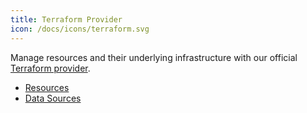 ```yaml
---
title: Terraform Provider
icon: /docs/icons/terraform.svg
---
```


Manage resources and their underlying infrastructure with our official [Terraform provider](https://registry.terraform.io/providers/kestra-io/kestra/latest).

* [Resources](https://registry.terraform.io/providers/kestra-io/kestra/latest/docs/resources/binding)
  <ChildTableOfContents page-url="/docs/terraform/resources/" />
* [Data Sources](https://registry.terraform.io/providers/kestra-io/kestra/latest/docs/data-sources/binding)
  <ChildTableOfContents page-url="/docs/terraform/data-sources/" />
